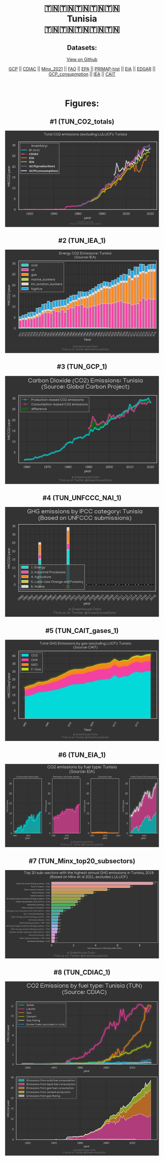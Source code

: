 
<center>
<h1 align="center">
🇹🇳🇹🇳🇹🇳🇹🇳🇹🇳
<br>
Tunisia
<br>
🇹🇳🇹🇳🇹🇳🇹🇳🇹🇳
</h1>
<h2>Datasets:</h2>
<p><a href="https://github.com/dquintani/GreenhouseData/tree/master/country_data/TUN_Tunisia/data">View on Github</a>
<br></p><p><a href="data/TUN_GCP.csv">GCP</a> || <a href="data/TUN_CDIAC.csv">CDIAC</a> || <a href="data/TUN_Minx_2021.csv">Minx_2021</a> || <a href="data/TUN_FAO.csv">FAO</a> || <a href="data/TUN_EPA.csv">EPA</a> || <a href="data/TUN_PRIMAP-hist.csv">PRIMAP-hist</a> || <a href="data/TUN_EIA.csv">EIA</a> || <a href="data/TUN_EDGAR.csv">EDGAR</a> || <a href="data/TUN_GCP_consupmption.csv">GCP_consupmption</a> || <a href="data/TUN_IEA.csv">IEA</a> || <a href="data/TUN_CAIT.csv">CAIT</a></p><p><br></p>
<h1>Figures:</h1><h2>#1 (TUN_CO2_totals)</h2>
<p><img alt="" src="figures/TUN_CO2_totals.png" /></p><h2>#2 (TUN_IEA_1)</h2>
<p><img alt="" src="figures/TUN_IEA_1.png" /></p><h2>#3 (TUN_GCP_1)</h2>
<p><img alt="" src="figures/TUN_GCP_1.png" /></p><h2>#4 (TUN_UNFCCC_NAI_1)</h2>
<p><img alt="" src="figures/TUN_UNFCCC_NAI_1.png" /></p><h2>#5 (TUN_CAIT_gases_1)</h2>
<p><img alt="" src="figures/TUN_CAIT_gases_1.png" /></p><h2>#6 (TUN_EIA_1)</h2>
<p><img alt="" src="figures/TUN_EIA_1.png" /></p><h2>#7 (TUN_Minx_top20_subsectors)</h2>
<p><img alt="" src="figures/TUN_Minx_top20_subsectors.png" /></p><h2>#8 (TUN_CDIAC_1)</h2>
<p><img alt="" src="figures/TUN_CDIAC_1.png" /></p>